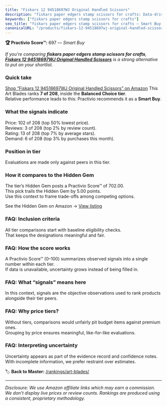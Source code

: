 ```yaml
---
title: "Fiskars 12 94518697WJ Original Handled Scissors"
description: "fiskars paper edgers stamp scissors for crafts: Data-driven within Balanced Choice ranking using the Practivio Score™. Positioned by quality, value, demand, fi…"
keywords: ["fiskars paper edgers stamp scissors for crafts"]
seo_title: "fiskars paper edgers stamp scissors for crafts — Smart Buy Balanced Choice (2025)"
canonicalURL: "/products/fiskars-12-94518697wj-original-handled-scissors-B00006IFN9/"
---
```


**🏆 Practivio Score™:** 697 — _Smart Buy_


*If you're comparing **fiskars paper edgers stamp scissors for crafts**, **[Fiskars 12 94518697WJ Original Handled Scissors](https://www.amazon.com/dp/B00006IFN9?tag=practivio-20)** is a strong alternative to put on your shortlist.*
### Quick take
[Shop “Fiskars 12 94518697WJ Original Handled Scissors” on Amazon](https://www.amazon.com/dp/B00006IFN9?tag=practivio-20)
This Art Blades ranks **7 of 208**, inside the **Balanced Choice tier**.  
Relative performance leads to this: Practivio recommends it as a **Smart Buy**.

### What the signals indicate
Price: 102 of 208 (top 50% lowest price).  
Reviews: 3 of 208 (top 2% by review count).  
Rating: 13 of 208 (top 7% by average stars).  
Demand: 6 of 208 (top 3% by purchases this month).

### Position in tier
Evaluations are made only against peers in this tier.

### How it compares to the Hidden Gem
The tier’s Hidden Gem posts a Practivio Score™ of 702.00.  
This pick trails the Hidden Gem by 5.00 points.  
Use this context to frame trade-offs among competing options.  

See the Hidden Gem on Amazon → [View listing](https://www.amazon.com/dp/B075NYWF5P?tag=practivio-20)

### FAQ: Inclusion criteria
All tier comparisons start with baseline eligibility checks.  
That keeps the designations meaningful and fair.

### FAQ: How the score works
A Practivio Score™ (0–100) summarizes observed signals into a single number within each tier.  
If data is unavailable, uncertainty grows instead of being filled in.

### FAQ: What “signals” means here
In this context, signals are the objective observations used to rank products alongside their tier peers.

### FAQ: Why price tiers?
Without tiers, comparisons would unfairly pit budget items against premium ones.  
Grouping by price ensures meaningful, like-for-like evaluations.

### FAQ: Interpreting uncertainty
Uncertainty appears as part of the evidence record and confidence notes.  
With incomplete information, we prefer restraint over estimates.


🏷️ **Back to Master:** [/rankings/art-blades/](/rankings/art-blades/)

---
_Disclosure: We use Amazon affiliate links which may earn a commission. We don’t display live prices or review counts. Rankings are produced using a consistent, proprietary methodology._

